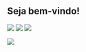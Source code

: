 ## Seja bem-vindo!

<a href="https://www.twitch.tv/pepexisz"> <img src="https://img.shields.io/badge/Twitch-9146FF?style=for-the-badge&logo=twitch&logoColor=white"></a>
<a href="https://www.twitch.tv/pepexisz"> <img src="https://img.shields.io/badge/Twitch-9146FF?style=for-the-badge&logo=twitch&logoColor=white"></a>
<a href="https://www.twitch.tv/pepexisz"> <img src="https://img.shields.io/badge/Twitch-9146FF?style=for-the-badge&logo=twitch&logoColor=white"></a>



 <img src="https://cdn-0001.qstv.on.epicgames.com/iOfKpnoYfhIHnqSjMa/image/landscape_comp.jpeg">


<!--
**BenitoMussoliniOfc/BenitoMussoliniOfc** is a ✨ _special_ ✨ repository because its `README.md` (this file) appears on your GitHub profile.

Here are some ideas to get you started:

- 🔭 I’m currently working on ...
- 🌱 I’m currently learning ...
- 👯 I’m looking to collaborate on ...
- 🤔 I’m looking for help with ...
- 💬 Ask me about ...
- 📫 How to reach me: ...
- 😄 Pronouns: ...
- ⚡ Fun fact: ...
-->
